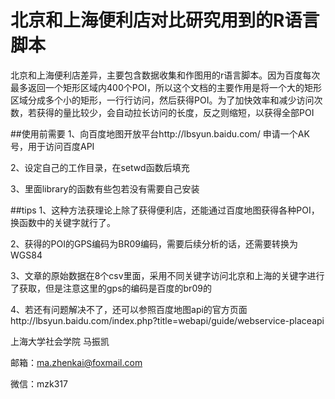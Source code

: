 # 北京和上海便利店对比研究用到的R语言脚本
北京和上海便利店差异，主要包含数据收集和作图用的r语言脚本。因为百度每次最多返回一个矩形区域内400个POI，所以这个文档的主要作用是将一个大的矩形区域分成多个小的矩形，一行行访问，然后获得POI。为了加快效率和减少访问次数，若获得的量比较少，会自动拉长访问的长度，反之则缩短，以获得全部POI
 
##使用前需要
1、向百度地图开放平台http://lbsyun.baidu.com/ 申请一个AK号，用于访问百度API  

2、设定自己的工作目录，在setwd函数后填充  

3、里面library的函数有些包若没有需要自己安装
 
##tips
1、这种方法获理论上除了获得便利店，还能通过百度地图获得各种POI，换函数中的关键字就行了。  

2、获得的POI的GPS编码为BR09编码，需要后续分析的话，还需要转换为WGS84  

3、文章的原始数据在8个csv里面，采用不同关键字访问北京和上海的关键字进行了获取，但是注意这里的gps的编码是百度的br09的  

4、若还有问题解决不了，还可以参照百度地图api的官方页面http://lbsyun.baidu.com/index.php?title=webapi/guide/webservice-placeapi  

上海大学社会学院 马振凯  

邮箱：ma.zhenkai@foxmail.com   

微信：mzk317
